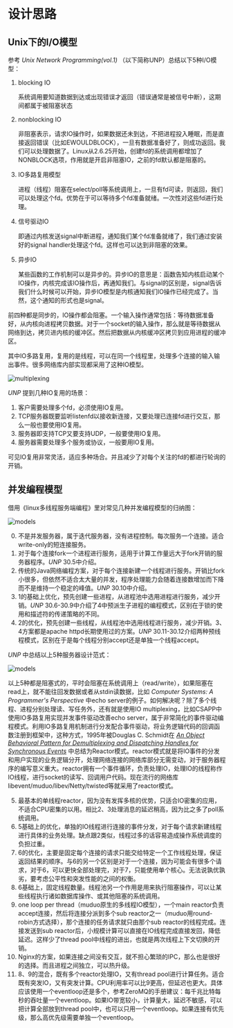 # 设计思路
## Unix下的I/O模型
参考 _Unix Network Programming(vol.1)_ （以下简称UNP）总结以下5种I/O模型：
1. blocking IO

   系统调用要知道数据到达或出现错误才返回（错误通常是被信号中断），这期间都属于被阻塞状态

2. nonblocking IO

   非阻塞表示，请求IO操作时，如果数据还未到达，不把进程投入睡眠，而是直接返回错误（比如EWOULDBLOCK），一旦有数据准备好了，则成功返回。我们可以处理数据了。Linux从2.6.25开始，创建fd的系统调用都增加了NONBLOCK选项，作用就是开启非阻塞IO，之前的fd默认都是阻塞的。

3. IO多路复用模型

   进程（线程）阻塞在select/poll等系统调用上，一旦有fd可读，则返回，我们可以处理这个fd。优势在于可以等待多个fd准备就绪。一次性对这些fd进行处理。

4. 信号驱动IO

   即通过内核发送signal中断进程，通知我们某个fd准备就绪了，我们通过安装好的signal handler处理这个fd。这样也可以达到非阻塞的效果。

5. 异步IO

   某些函数的工作机制可以是异步的。异步IO的意思是：函数告知内核启动某个IO操作，内核完成该IO操作后，再通知我们。与signal的区别是，signal告诉我们什么时候可以开始，异步IO模型是内核通知我们IO操作已经完成了。当然，这个通知的形式也是signal。

前四种都是同步的，IO操作都会阻塞。一个输入操作通常包括：等待数据准备好，从内核向进程拷贝数据。对于一个socket的输入操作，那么就是等待数据从网络到达，拷贝进内核的缓冲区。然后把数据从内核缓冲区拷贝到应用进程的缓冲区。

其中IO多路复用，复用的是线程，可以在同一个线程里，处理多个连接的输入输出事件。很多网络库内部实现都采用了这种IO模型。

![multiplexing](https://en.wikipedia.org/wiki/File:Multiplexing_diagram.svg)

_UNP_ 提到几种IO复用的场景：
1. 客户需要处理多个fd，必须使用IO复用。
2. TCP服务器既要监听listenfd以接收新连接，又要处理已连接fd进行交互，那么一般也要使用IO复用。
3. 服务器即支持TCP又要支持UDP，一般要使用IO复用。
4. 服务器需要处理多个服务或协议，一般要用IO复用。

可见IO复用非常灵活，适应多种场合。并且减少了对每个关注的fd的都进行轮询的开销。

## 并发编程模型
借用《linux多线程服务端编程》里对常见几种并发编程模型的归纳图：

![models][img1]

0. 不是并发服务器，属于迭代服务器，没有进程控制。每次服务一个连接。适合write-only的短连接服务。
1. 对于每个连接fork一个进程进行服务，适用于计算工作量远大于fork开销的服务器程序。_UNP_ 30.5中介绍。
2. 传统的Java网络编程方案，对于每个连接新建一个线程进行服务。开销比fork小很多，但依然不适合太大量的并发，程序处理能力会随着连接数增加而下降而不是维持一个稳定的峰值。_UNP_ 30.10中介绍。
3. 1的基础上优化，预先创建一些进程，从进程池中选用进程进行服务，减少开销。_UNP_ 30.6-30.9中介绍了4中预派生子进程的编程模式，区别在于锁的使用和描述符的传递策略的不同。
4. 2的优化，预先创建一些线程，从线程池中选用线程进行服务，减少开销。3、4方案都是apache httpd长期使用过的方案。_UNP_ 30.11-30.12介绍两种预线程模式，区别在于是每个线程分别accept还是单独一个线程accept。

_UNP_ 中总结以上5种服务器设计范式：

![models][img2]

以上5种都是阻塞式的，平时会阻塞在系统调用上（read/write），如果阻塞在read上，就不能往回发数据或者从stdin读数据，比如 _Computer Systems: A Programmer's Perspective_ 中echo server的例子。如何解决呢？除了多个线程、进程分别处理读、写任务外，还有就是使用IO multiplexing，比如CSAPP中使用IO多路复用实现并发事件驱动改善echo server，属于非常简化的事件驱动编程模式。利用IO多路复用机制进行分发配合事件驱动，将业务逻辑代码的回调函数注册到框架中，这种方式，1995年被Douglas C. Schmidt在  [_An Object Behavioral Pattern for Demultiplexing and Dispatching Handles for Synchronous Events_][1] 中总结为Reactor模式。reactor模式就是将IO事件的分发和用户实现的业务逻辑分开，处理网络连接的网络库部分无需变动，对于服务器程序的编写意义重大。reactor拥有一个事件循环，负责处理IO，处理IO的线程称作IO线程，进行socket的读写、回调用户代码。现在流行的网络库libevent/muduo/libev/Netty/twisted等就采用了reactor模式。

5. 最基本的单线程reactor，因为没有发挥多核的优势，只适合IO密集的应用，不适合CPU密集的以用。相比2、3处理消息的延迟稍高，因为比之多了poll系统调用。
6. 5基础上的优化，单独的IO线程进行连接的事件分发，对于每个请求新建线程进行具体的业务处理。缺点跟2类似，线程过多的话容易造成操作系统调度的负担过重。
7. 6的优化，主要是固定每个连接的请求只能交给特定一个工作线程处理，保证返回结果的顺序。与6的另一个区别是对于一个连接，因为可能会有很多个请求，对于6，可以更快全部处理完，对于7，只能使用单个核心。无法说孰优孰劣，要考虑公平性和突发性能的之间的权衡。
8. 6基础上，固定线程数量。线程池另一个作用是用来执行阻塞操作，可以让某些线程执行诸如数据库操作、或其他阻塞的系统调用。
9. one loop per thread（muduo原生的多线程IO模型），一个main reactor负责accept连接，然后将连接分派到多个sub reactor之一（muduo用round-robin方式选择），那个连接的任务请求就只由那个sub reactor的线程完成。连接发送到sub reactor后，小规模计算可以直接在IO线程完成直接发回，降低延迟。这样少了thread pool中线程的进出，也就是两次线程上下文切换的开销。
10. Nginx的方案，如果连接之间没有交互，就不担心繁琐的IPC，那么也是很好的选择。而且进程之间独立，可以热升级。
11. 8、9的混合，既有多个reactor处理IO，又有thread pool进行计算任务。适合既有突发IO，又有突发计算。CPU利用率可以比9更高，但延迟也更大。具体应该使用一个eventloop还是多个，参考ZeroMQ的手册建议：每千兆比特每秒的吞吐量一个eventloop。如果IO带宽较小，计算量大，延迟不敏感，可以把计算全部放到thread pool中，也可以只用一个eventloop。如果连接有优先级，那么高优先级需要单独一个eventloop。

[img1]:https://raw.githubusercontent.com/fuweiagn/imgs/master/imgs/concurrent_network_programming_models.jpg?token=APOZM5NGCOO4UG6QPHXCH2K7EKOC4
[img2]:https://raw.githubusercontent.com/fuweiagn/imgs/master/imgs/UNP_models.jpg?token=APOZM5N4HFIS43ZFRTLQTGC7EKOXI
[1]:http://www.dre.vanderbilt.edu/~schmidt/PDF/reactor-siemens.pdf